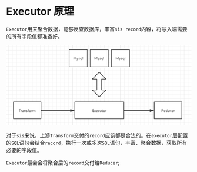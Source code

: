 # Executor 原理

`Executor`用来聚合数据，能够反查数据库，丰富`sis record`内容，将写入端需要的所有字段值都准备好。

![executor-word](./pics/executor-work.PNG)

对于`sis`来说，上游`Transform`交付的`record`应该都是合法的。在`executor`层配置的`SQL`语句会结合`record`，执行一次或多次`SQL`语句，丰富、聚合数据，获取所有必要的字段值。

`Executor`最会会将聚合后的`record`交付给`Reducer`;
